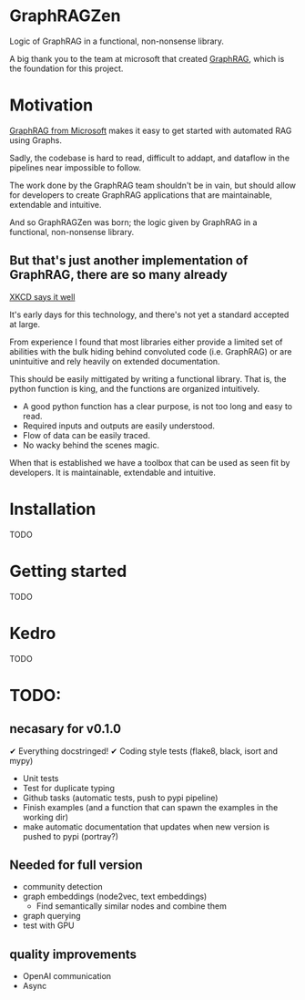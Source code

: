 # GraphRAGZen
Logic of GraphRAG in a functional, non-nonsense library.

A big thank you to the team at microsoft that created [GraphRAG](https://github.com/microsoft/graphrag), which is the foundation for this project.

# Motivation
[GraphRAG from Microsoft](https://github.com/microsoft/graphrag) makes it easy to get started with automated RAG using Graphs.

Sadly, the codebase is hard to read, difficult to addapt, and dataflow in the pipelines near impossible to follow.

The work done by the GraphRAG team shouldn't be in vain, but should allow for developers to create GraphRAG applications that are maintainable, extendable and intuitive.

And so GraphRAGZen was born; the logic given by GraphRAG in a functional, non-nonsense library.

## But that's just another implementation of GraphRAG, there are so many already
[XKCD says it well](https://xkcd.com/927/)

It's early days for this technology, and there's not yet a standard accepted at large. 

From experience I found that most libraries either provide a limited set of abilities with the bulk hiding behind convoluted code (i.e. GraphRAG) or are unintuitive and rely heavily on extended documentation. 

This should be easily mittigated by writing a functional library. That is, the python function is king, and the functions are organized intuitively. 
- A good python function has a clear purpose, is not too long and easy to read.
- Required inputs and outputs are easily understood.
- Flow of data can be easily traced.
- No wacky behind the scenes magic.
  
When that is established we have a toolbox that can be used as seen fit by developers. It is maintainable, extendable and intuitive.

# Installation
TODO

# Getting started
TODO

# Kedro
TODO

# TODO:
## necasary for v0.1.0
✔ Everything docstringed!
✔ Coding style tests (flake8, black, isort and mypy)
- Unit tests
- Test for duplicate typing
- Github tasks (automatic tests, push to pypi pipeline)
- Finish examples (and a function that can spawn the examples in the working dir)
- make automatic documentation that updates when new version is pushed to pypi (portray?)

## Needed for full version
- community detection
- graph embeddings (node2vec, text embeddings)
    - Find semantically similar nodes and combine them
- graph querying 
- test with GPU

## quality improvements
- OpenAI communication 
- Async
